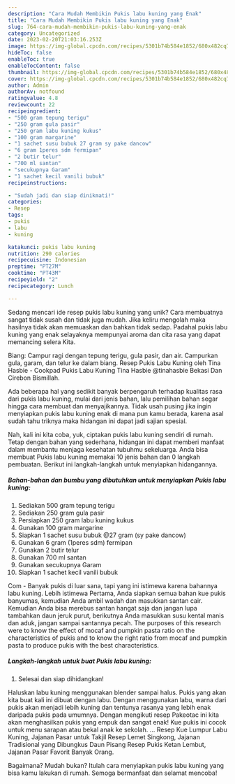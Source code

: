 ```yaml
---
description: "Cara Mudah Membikin Pukis labu kuning yang Enak"
title: "Cara Mudah Membikin Pukis labu kuning yang Enak"
slug: 764-cara-mudah-membikin-pukis-labu-kuning-yang-enak
category: Uncategorized
date: 2023-02-20T21:03:16.253Z
image: https://img-global.cpcdn.com/recipes/5301b74b584e1852/680x482cq70/pukis-labu-kuning-foto-resep-utama.jpg
hideToc: false
enableToc: true
enableTocContent: false
thumbnail: https://img-global.cpcdn.com/recipes/5301b74b584e1852/680x482cq70/pukis-labu-kuning-foto-resep-utama.jpg
cover: https://img-global.cpcdn.com/recipes/5301b74b584e1852/680x482cq70/pukis-labu-kuning-foto-resep-utama.jpg
author: Admin
authorAv: notfound
ratingvalue: 4.8
reviewcount: 22
recipeingredient:
- "500 gram tepung terigu"
- "250 gram gula pasir"
- "250 gram labu kuning kukus"
- "100 gram margarine"
- "1 sachet susu bubuk 27 gram sy pake dancow"
- "6 gram 1peres sdm fermipan"
- "2 butir telur"
- "700 ml santan"
- "secukupnya Garam"
- "1 sachet kecil vanili bubuk"
recipeinstructions:

- "Sudah jadi dan siap dinikmati!"
categories:
- Resep
tags:
- pukis
- labu
- kuning

katakunci: pukis labu kuning 
nutrition: 290 calories
recipecuisine: Indonesian
preptime: "PT27M"
cooktime: "PT43M"
recipeyield: "2"
recipecategory: Lunch

---
```





Sedang mencari ide resep pukis labu kuning yang unik? Cara membuatnya sangat tidak susah dan tidak juga mudah. Jika keliru mengolah maka hasilnya tidak akan memuaskan dan bahkan tidak sedap. Padahal pukis labu kuning yang enak selayaknya mempunyai aroma dan cita rasa yang dapat memancing selera Kita.





Biang: Campur ragi dengan tepung terigu, gula pasir, dan air. Campurkan gula, garam, dan telur ke dalam biang. Resep Pukis Labu Kuning oleh Tina Hasbie - Cookpad Pukis Labu Kuning Tina Hasbie @tinahasbie Bekasi Dan Cirebon Bismillah.

Ada beberapa hal yang sedikit banyak berpengaruh terhadap kualitas rasa dari pukis labu kuning, mulai dari jenis bahan, lalu pemilihan bahan segar hingga cara membuat dan menyajikannya. Tidak usah pusing jika ingin menyiapkan pukis labu kuning enak di mana pun kamu berada, karena asal sudah tahu triknya maka hidangan ini dapat jadi sajian spesial.






Nah, kali ini kita coba, yuk, ciptakan pukis labu kuning sendiri di rumah. Tetap dengan bahan yang sederhana, hidangan ini dapat memberi manfaat dalam membantu menjaga kesehatan tubuhmu sekeluarga. Anda bisa membuat Pukis labu kuning memakai 10 jenis bahan dan 0 langkah pembuatan. Berikut ini langkah-langkah untuk menyiapkan hidangannya.

<!--inarticleads1-->

##### Bahan-bahan dan bumbu yang dibutuhkan untuk menyiapkan Pukis labu kuning:

1. Sediakan 500 gram tepung terigu
1. Sediakan 250 gram gula pasir
1. Persiapkan 250 gram labu kuning kukus
1. Gunakan 100 gram margarine
1. Siapkan 1 sachet susu bubuk @27 gram (sy pake dancow)
1. Gunakan 6 gram (1peres sdm) fermipan
1. Gunakan 2 butir telur
1. Gunakan 700 ml santan
1. Gunakan secukupnya Garam
1. Siapkan 1 sachet kecil vanili bubuk


Com - Banyak pukis di luar sana, tapi yang ini istimewa karena bahannya labu kuning. Lebih istimewa Pertama, Anda siapkan semua bahan kue pukis banyumas, kemudian Anda ambil wadah dan masukkan santan cair. Kemudian Anda bisa merebus santan hangat saja dan jangan lupa tambahkan daun jeruk purut, berikutnya Anda masukkan susu kental manis dan aduk, jangan sampai santannya pecah. The purposes of this research were to know the effect of mocaf and pumpkin pasta ratio on the characteristics of pukis and to know the right ratio from mocaf and pumpkin pasta to produce pukis with the best characteristics. 

<!--inarticleads2-->

##### Langkah-langkah untuk buat Pukis labu kuning:


1. Selesai dan siap dihidangkan!

Haluskan labu kuning menggunakan blender sampai halus. Pukis yang akan kita buat kali ini dibuat dengan labu. Dengan menggunakan labu, warna dari pukis akan menjadi lebih kuning dan tentunya rasanya yang lebih enak daripada pukis pada umumnya. Dengan mengikuti resep Pakeotac ini kita akan menghasilkan pukis yang empuk dan sangat enak! Kue pukis ini cocok untuk menu sarapan atau bekal anak ke sekolah. … Resep Kue Lumpur Labu Kuning, Jajanan Pasar untuk Takjil Resep Lemet Singkong, Jajanan Tradisional yang Dibungkus Daun Pisang Resep Pukis Ketan Lembut, Jajanan Pasar Favorit Banyak Orang. 

Bagaimana? Mudah bukan? Itulah cara menyiapkan pukis labu kuning yang bisa kamu lakukan di rumah. Semoga bermanfaat dan selamat mencoba!
